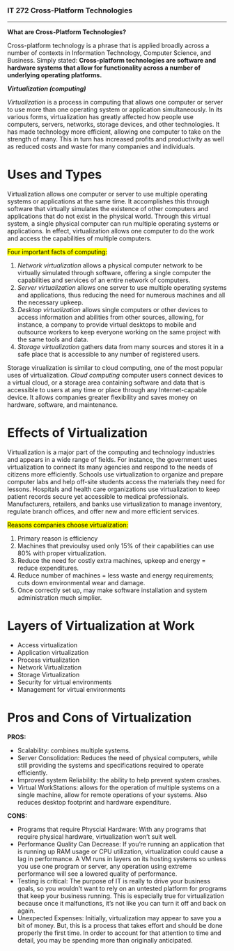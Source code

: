 ### IT 272 Cross-Platform Technologies

---------------------------------------------------

<strong>What are Cross-Platform Technologies?</strong>

Cross-platform technology is a phrase that is applied broadly across a number
of contexts in Information Technology, Computer Science, and Business. Simply stated: <strong>Cross-platform
technologies are software and hardware systems that allow for functionality across a number of
underlying operating platforms.</strong>

<em><strong>Virtualization (computing)</strong></em>

<em>Virtualization</em> is a process in computing that allows one computer or server to use more than one operating system or application simultaneously. In its various forms, virtualization has greatly affected how people use computers, servers, networks, storage devices, and other technologies. It has made technology more efficient, allowing one computer to take on the strength of many. This in turn has increased profits and productivity as well as reduced costs and waste for many companies and individuals.

# <strong>Uses and Types</strong>

Virtualization allows one computer or server to use multiple operating systems or applications at the same time. It accomplishes this through software that virtually simulates the existence of other computers and applications that do not exist in the physical world. Through this virtual system, a single physical computer can run multiple operating systems or applications. In effect, virtualization allows one computer to do the work and access the capabilities of multiple computers.

<mark>Four important facts of computing:</mark>
<ol>
  <li> <em>Network virtualization</em> allows a physical computer network to be virtually simulated through software, offering a single computer the capabilities and services of an entire network of computers. </li>
  <li> <em>Server virtualization</em> allows one server to use multiple operating systems and applications, thus reducing the need for numerous machines and all the necessary upkeep.</li>
  <li> <em>Desktop virtualization</em> allows single computers or other devices to access information and abilities from other sources, allowing, for instance, a company to provide virtual desktops to mobile and outsource workers to keep everyone working on the same project with the same tools and data.</li>
  <li> <em>Storage virtualization</em> gathers data from many sources and stores it in a safe place that is accessible to any number of registered users. </li>
</ol>

Storage virualization is similar to cloud computing, one of the most popular uses of virtualization.
<em>Cloud computing</em> computer users connect devices to a virtual cloud, or a storage area containing software and data that is accessible to users at any time or place through any Internet-capable device. It allows companies greater flexibility and saves money on hardware, software, and maintenance.

# Effects of Virtualization

Virtualization is a major part of the computing and technology industries and appears in a wide range of fields. For instance, the government uses virtualization to connect its many agencies and respond to the needs of citizens more efficiently. Schools use virtualization to organize and prepare computer labs and help off-site students access the materials they need for lessons. Hospitals and health care organizations use virtualization to keep patient records secure yet accessible to medical professionals. Manufacturers, retailers, and banks use virtualization to manage inventory, regulate branch offices, and offer new and more efficient services.

<mark>Reasons companies choose virtualization:</mark>

<ol>
  <li> Primary reason is efficiency</li>
  <li> Machines that previoulsy used only 15% of their capabilities can use 80% with proper virtualization.</li>
  <li> Reduce the need for costly extra machines, upkeep and energy = reduce expenditures.</li>
  <li> Reduce number of machines = less waste and energy requirements; cuts down environmental wear and damage.</li>
  <li> Once correctly set up, may make software installation and system administration much simplier.</li>
</ol>

# Layers of Virtualization at Work

<ul>
  <li> Access virtualization</li>
  <li> Application virtualization</li>
  <li> Process virtualization</li>
  <li> Network Virtualization</li>
  <li> Storage Virtualization</li>
  <li> Security for virtual environments</li>
  <li> Management for virtual environments</li>
</ul>

# Pros and Cons of Virtualization

<strong>PROS:</strong>

<ul>
  <li> Scalability: combines multiple systems.</li>
  <li> Server Consolidation: Reduces the need of physical computers, while still providing the systems and specifications required to operate efficiently.</li>
  <li> Improved system Reliability: the ability to help prevent system crashes.</li>
  <li> Virtual WorkStations: allows for the operation of multiple systems on a single machine, allow for remote operations of your systems. Also reduces desktop footprint and hardware expenditure.</li>
</ul>

<strong>CONS:</strong>

<ul>
  <li> Programs that require Physcial Hardware: With any programs that require physical hardware, virtualization won’t suit well.</li>
  <li> Performance Quality Can Decrease: If you’re running an application that is running up RAM usage or CPU utilization, virtualization could cause a lag in performance.  A VM runs in layers on its hosting systems so unless you use one program or server, any operation using extreme performance will see a lowered quality of performance. </li>
  <li> Testing is critical: The purpose of IT is really to drive your business goals, so you wouldn’t want to rely on an untested platform for programs that keep your business running. This is especially true for virtualization because once it malfunctions, it’s not like you can turn it off and back on again.</li>
  <li> Unexpected Expenses: Initially, virtualization may appear to save you a bit of money.  But, this is a process that takes effort and should be done properly the first time.  In order to account for that attention to time and detail, you may be spending more than originally anticipated.</li>
</ul>

